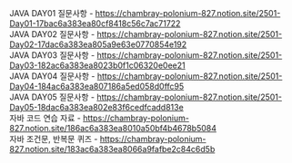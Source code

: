 JAVA DAY01 질문사항 - https://chambray-polonium-827.notion.site/2501-Day01-17bac6a383ea80cf8418c56c7ac71722 <br>
JAVA DAY02 질문사항 - https://chambray-polonium-827.notion.site/2501-Day02-17dac6a383ea805a9e63e0770854e192 <br>
JAVA DAY03 질문사항 - https://chambray-polonium-827.notion.site/2501-Day03-182ac6a383ea8023b0f1c06320e0ee21 <br>
JAVA DAY04 질문사항 - https://chambray-polonium-827.notion.site/2501-Day04-184ac6a383ea807186a5ed058d0ffc95 <br>
JAVA DAY05 질문사항 - https://chambray-polonium-827.notion.site/2501-Day05-18dac6a383ea802e83f6cedfcadd813e <br>
자바 코드 연습 자료 - https://chambray-polonium-827.notion.site/186ac6a383ea8010a50bf4b4678b5084 <br>
자바 조건문, 반복문 퀴즈 - https://chambray-polonium-827.notion.site/183ac6a383ea8066a9fafbe2c84c6d5b <br>